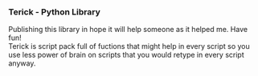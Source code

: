 ### Terick - Python Library
Publishing this library in hope it will help someone as it helped me. Have fun!
<br>
Terick is script pack full of fuctions that might help in every script so you use less
power of brain on scripts that you would retype in every script anyway.